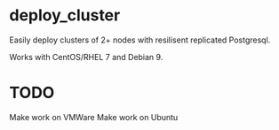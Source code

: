 # deploy_cluster
Easily deploy clusters of 2+ nodes with resilisent replicated Postgresql.

Works with CentOS/RHEL 7 and Debian 9.

# TODO
Make work on VMWare
Make work on Ubuntu